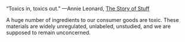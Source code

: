 “Toxics in, toxics out.” —Annie Leonard, [The Story of Stuff](https://www.youtube.com/watch?v=9GorqroigqM)

A huge number of ingredients to our consumer goods are toxic. These materials are widely unregulated, unlabeled, unstudied, and we are supposed to remain unconcerned.
